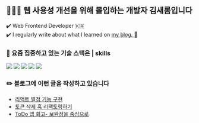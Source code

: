 ## 👩🏻‍💻  웹 사용성 개선을 위해 몰입하는 개발자 김새롬입니다 
 ✔️ Web Frontend Developer 🇰🇷 <br />
 ✔️ I regularly write about what I learned on [my blog. 👀](https://velog.io/@sagesrkim)


### 📌 요즘 집중하고 있는 기술 스택은 | skills 
<p>
 <img src="https://img.shields.io/badge/typescript-255dbb?style=for-the-badge&logo=firebase&logoColor=white">
 <img src="https://img.shields.io/badge/react-Aedffb?style=for-the-badge&logo=react&logoColor=black">
 <img src="https://img.shields.io/badge/javascript-Deba54?style=for-the-badge&logo=javascript&logoColor=black">
 <img src="https://img.shields.io/badge/html5-D02a03?style=for-the-badge&logo=html5&logoColor=white"> 
  <img src="https://img.shields.io/badge/css-0f1350?style=for-the-badge&logo=css3&logoColor=white"> 
</p>


### ✏️ 블로그에 이런 글을 작성하고 있습니다
* [리액트 별점 기능 구현](https://velog.io/@sagesrkim/next.js-%EB%B3%84%EC%A0%90-%EA%B8%B0%EB%8A%A5-%EA%B5%AC%ED%98%84)
* [토큰 삭제 훅 리팩토링하기](https://velog.io/@sagesrkim/Next.js-%EC%B9%B4%EC%B9%B4%EC%98%A4-%EB%A1%9C%EA%B7%B8%EC%9D%B8-%EA%B5%AC%ED%98%84%ED%95%98%EA%B8%B0-w-spring-3-%ED%86%A0%ED%81%B0-%EC%82%AD%EC%A0%9C-%ED%9B%85-%EB%A6%AC%ED%8C%A9%ED%86%A0%EB%A7%81%ED%95%98%EA%B8%B0)
* [ToDo 앱 회고- 보완점을 중심으로](https://blog.naver.com/saltypicnic/223001278273) <br />


